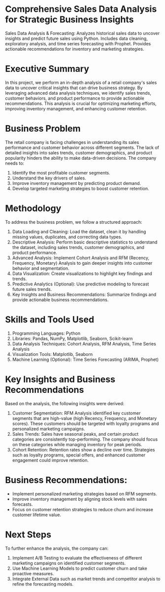 # Comprehensive Sales Data Analysis for Strategic Business Insights
Sales Data Analysis &amp; Forecasting: Analyzes historical sales data to uncover insights and predict future sales using Python. Includes data cleaning, exploratory analysis, and time series forecasting with Prophet. Provides actionable recommendations for inventory and marketing strategies.

# Executive Summary
In this project, we perform an in-depth analysis of a retail company's sales data to uncover critical insights that can drive business strategy. By leveraging advanced data analysis techniques, we identify sales trends, customer behaviors, and product performance to provide actionable recommendations. This analysis is crucial for optimizing marketing efforts, improving inventory management, and enhancing customer retention.

# Business Problem
The retail company is facing challenges in understanding its sales performance and customer behavior across different segments. The lack of detailed insights into sales trends, customer demographics, and product popularity hinders the ability to make data-driven decisions. The company needs to:
1. Identify the most profitable customer segments.
2. Understand the key drivers of sales.
3. Improve inventory management by predicting product demand.
4. Develop targeted marketing strategies to boost customer retention.

# Methodology
To address the business problem, we follow a structured approach:
1. Data Loading and Cleaning: Load the dataset, clean it by handling missing values, duplicates, and correcting data types.
2. Descriptive Analysis: Perform basic descriptive statistics to understand the dataset, including sales trends, customer demographics, and product performance.
3. Advanced Analysis: Implement Cohort Analysis and RFM (Recency, Frequency, Monetary) Analysis to gain deeper insights into customer behavior and segmentation.
4. Data Visualization: Create visualizations to highlight key findings and trends.
5. Predictive Analytics (Optional): Use predictive modeling to forecast future sales trends.
6. Key Insights and Business Recommendations: Summarize findings and provide actionable business recommendations.

# Skills and Tools Used
1. Programming Languages: Python
2. Libraries: Pandas, NumPy, Matplotlib, Seaborn, Scikit-learn
3. Data Analysis Techniques: Cohort Analysis, RFM Analysis, Time Series Analysis
4. Visualization Tools: Matplotlib, Seaborn
5. Machine Learning (Optional): Time Series Forecasting (ARIMA, Prophet)

# Key Insights and Business Recommendations
Based on the analysis, the following insights were derived:
1. Customer Segmentation: RFM Analysis identified key customer segments that are high-value (high Recency, Frequency, and Monetary scores). These customers should be targeted with loyalty programs and personalized marketing campaigns.
2. Sales Trends: Sales have seasonal peaks, and certain product categories are consistently top-performing. The company should focus on these categories while managing inventory for peak periods.
3. Cohort Retention: Retention rates show a decline over time. Strategies such as loyalty programs, special offers, and enhanced customer engagement could improve retention.

# Business Recommendations:
- Implement personalized marketing strategies based on RFM segments.
- Improve inventory management by aligning stock levels with sales forecasts.
- Focus on customer retention strategies to reduce churn and increase customer lifetime value.

# Next Steps
To further enhance the analysis, the company can:
1. Implement A/B Testing to evaluate the effectiveness of different marketing campaigns on identified customer segments.
2. Use Machine Learning Models to predict customer churn and take proactive measures.
3. Integrate External Data such as market trends and competitor analysis to refine the forecasting models.
